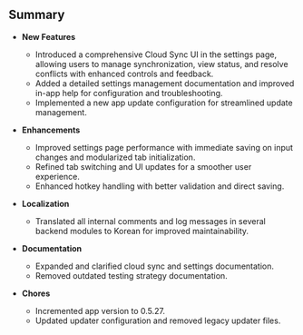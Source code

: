 ## Summary

- **New Features**
  - Introduced a comprehensive Cloud Sync UI in the settings page, allowing users to manage synchronization, view status, and resolve conflicts with enhanced controls and feedback.
  - Added a detailed settings management documentation and improved in-app help for configuration and troubleshooting.
  - Implemented a new app update configuration for streamlined update management.

- **Enhancements**
  - Improved settings page performance with immediate saving on input changes and modularized tab initialization.
  - Refined tab switching and UI updates for a smoother user experience.
  - Enhanced hotkey handling with better validation and direct saving.

- **Localization**
  - Translated all internal comments and log messages in several backend modules to Korean for improved maintainability.

- **Documentation**
  - Expanded and clarified cloud sync and settings documentation.
  - Removed outdated testing strategy documentation.

- **Chores**
  - Incremented app version to 0.5.27.
  - Updated updater configuration and removed legacy updater files.
